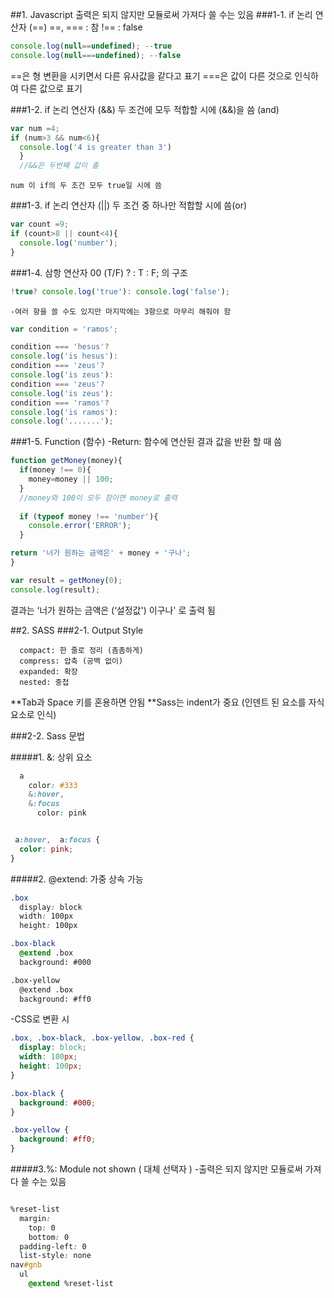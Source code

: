 ##1. Javascript 
출력은 되지 않지만 모듈로써 가져다 쓸 수는 있음
###1-1. if 논리 연산자 (==)
    ==, === : 참
    !== : false
    
```javascript
console.log(null==undefined); --true
console.log(null===undefined); --false
```

  ==은 형 변환을 시키면서 다른 유사값을 같다고 표기
  ===은 값이 다른 것으로 인식하여 다른 값으로 표기
  
###1-2. if 논리 연산자 (&&)
     두 조건에 모두 적합할 시에 (&&)을 씀 (and)
     
```javascript
var num =4;
if (num>3 && num<6){
  console.log('4 is greater than 3')
  }
  //&&은 두번째 값이 출
```

    num 이 if의 두 조건 모두 true일 시에 씀

###1-3. if 논리 연산자 (||)
      두 조건 중 하나만 적합할 시에 씀(or)
      
```javascript
var count =9;
if (count>8 || count<4){
  console.log('number');
}
```

###1-4. 삼항 연산자
     00 (T/F) ?  : T : F; 의 구조
```javascript
!true? console.log('true'): console.log('false');
```
    -여러 항을 쓸 수도 있지만 마지막에는 3항으로 마무리 해줘야 함
```javascript
var condition = 'ramos';

condition === 'hesus'?
console.log('is hesus'):
condition === 'zeus'?
console.log('is zeus'):
condition === 'zeus'?
console.log('is zeus'):
condition === 'ramos'?
console.log('is ramos'):
console.log('.......');
```

###1-5. Function (함수)
    -Return: 함수에 연산된 결과 값을 반환 할 때 씀
```javascript
function getMoney(money){
  if(money !== 0){
    money=money || 100;
  }
  //money와 100이 모두 참이면 money로 출력
  
  if (typeof money !== 'number'){
    console.error('ERROR');
  }

return '너가 원하는 금액은' + money + '구나';
}

var result = getMoney(0);
console.log(result);
```
결과는 ‘너가 원하는 금액은 (‘설정값') 이구나' 로 출력 됨

##2. SASS
###2-1. Output Style

      compact: 한 줄로 정리 (촘촘하게)
      compress: 압축 (공백 없이)
      expanded: 확장 
      nested: 중첩 

**Tab과  Space 키를 혼용하면 안됨
**Sass는 indent가 중요 (인덴트 된 요소를 자식 요소로 인식)

###2-2. Sass 문법

#####1. &: 상위 요소
```css
  a
    color: #333
    &:hover,
    &:focus
      color: pink
```
```css

 a:hover,  a:focus {
  color: pink;
}
```
#####2. @extend: 가중 상속 가능
```css
.box
  display: block
  width: 100px
  height: 100px

.box-black
  @extend .box
  background: #000

.box-yellow
  @extend .box
  background: #ff0
```
-CSS로 변환 시
```css
.box, .box-black, .box-yellow, .box-red {
  display: block;
  width: 100px;
  height: 100px;
}

.box-black {
  background: #000;
}

.box-yellow {
  background: #ff0;
}
```
#####3.%: Module not shown ( 대체 선택자 )
 -출력은 되지 않지만 모듈로써 가져다 쓸 수는 있음
```css

%reset-list
  margin:
    top: 0
    bottom: 0
  padding-left: 0
  list-style: none
nav#gnb
  ul
    @extend %reset-list
 ```

